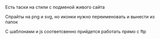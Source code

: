 Есть таски на стили с подменой живого сайта

Спрайты на png и svg, но иконки нужно переименовать и вынести из папок

С шаблонами и js соответсвенно прийдется работать прямо с ftp
